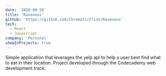 ```yaml
---
date: '2020-09-20'
title: 'Ravenous'
github: 'https://github.com/ChromaticFlint/Ravenous'
tech:
  - React
  - Javascript
company: 'Personal'
showInProjects: true
---
```


Simple application that leverages the yelp api to help a user best find what to eat in their location. Project developed through the Codecademy web development track.
